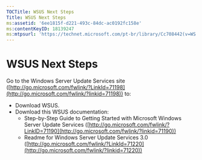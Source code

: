 ```yaml
---
TOCTitle: WSUS Next Steps
Title: WSUS Next Steps
ms:assetid: '6ee1815f-d221-493c-84dc-ac0192fc158e'
ms:contentKeyID: 18139247
ms:mtpsurl: 'https://technet.microsoft.com/pt-br/library/Cc708442(v=WS.10)'
---
```


WSUS Next Steps
===============

Go to the Windows Server Update Services site ([http://go.microsoft.com/fwlink/?LinkId=71198](http://go.microsoft.com/fwlink/?linkid=71198)) to:

-   Download WSUS.
-   Download this WSUS documentation:
    -   Step-by-Step Guide to Getting Started with Microsoft Windows Server Update Services ([http://go.microsoft.com/fwlink/?LinkID=71190](http://go.microsoft.com/fwlink/?linkid=71190))
    -   Readme for Windows Server Update Services 3.0 ([http://go.microsoft.com/fwlink/?LinkId=71220](http://go.microsoft.com/fwlink/?linkid=71220))
